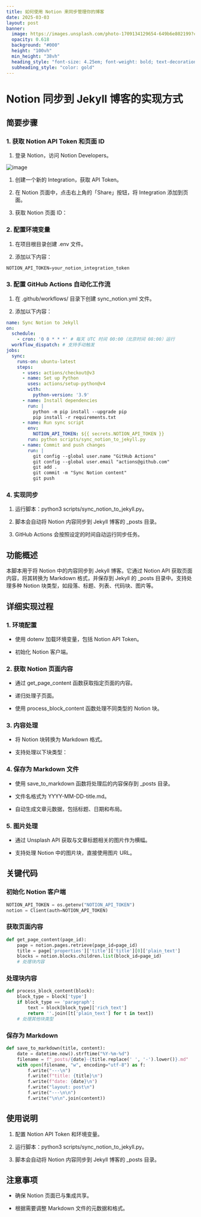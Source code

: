 ```yaml
---
title: 如何使用 Notion 来同步管理你的博客
date: 2025-03-03
layout: post
banner:
  image: https://images.unsplash.com/photo-1709134129654-649b6e802199?crop=entropy&cs=tinysrgb&fit=max&fm=jpg&ixid=M3w2OTIwMzJ8MHwxfHJhbmRvbXx8fHx8fHx8fDE3NDA5OTA0MjB8&ixlib=rb-4.0.3&q=80&w=1080
  opacity: 0.618
  background: "#000"
  height: "100vh"
  min_height: "38vh"
  heading_style: "font-size: 4.25em; font-weight: bold; text-decoration: underline"
  subheading_style: "color: gold"
---
```


# Notion 同步到 Jekyll 博客的实现方式

## 简要步骤

### 1. 获取 Notion API Token 和页面 ID

1. 登录 Notion，访问 Notion Developers。

![image](https://prod-files-secure.s3.us-west-2.amazonaws.com/a7a0cc5a-89b9-4cda-8686-1fba0ca52f40/d19c1afe-dea5-4312-9333-786b0ba83054/image.png?X-Amz-Algorithm=AWS4-HMAC-SHA256&X-Amz-Content-Sha256=UNSIGNED-PAYLOAD&X-Amz-Credential=ASIAZI2LB466VVT6G7A7%2F20250303%2Fus-west-2%2Fs3%2Faws4_request&X-Amz-Date=20250303T082700Z&X-Amz-Expires=3600&X-Amz-Security-Token=IQoJb3JpZ2luX2VjEJn%2F%2F%2F%2F%2F%2F%2F%2F%2F%2FwEaCXVzLXdlc3QtMiJHMEUCIQDGczsK%2F5UVvuhLcXcs%2BMu7ADNTmJAgofhna8PcYGQrIQIgfj2TFYc40iUq4ri3KSW2MCXA514PCOqhuTWOYRTQJVYqiAQI0f%2F%2F%2F%2F%2F%2F%2F%2F%2F%2FARAAGgw2Mzc0MjMxODM4MDUiDGt4XaVh8gIoicTfMyrcA21JgL%2BfXEB1gU1ML2CoEn%2B9mDNVkExaE7UzwjVNpboL3k%2Bnfvc1BXaQp2O22uIFIOPUe10zgQRr6HaYerKKKtg7CbsOyLRw8%2BkUI3Hj4m%2Bi2V0BhO2dub0Dlcl2pN0SN4wDH7HinnSe3KBS8ubN8hQDs%2FxnmNoeXy6xL4S70I1BCMY3Pb%2FkqZjS9uBcJ40Z1%2F1c8fT9pzhYjAFE0rtOspi%2BsYUf1jr7umEE3WMKhCbF2VX9Sh8QYqew%2Fchth2DXIXBSCuHBelXujfti5eAoIo8wfrgP8NrL7OOHdx27viaMiolRq0wpdyxOleOheRlG%2Bu%2BjgKurxWdcbblkxulxcIljy%2FVNijTNuhiNsrMuG5qcAOKyoUGwlZxEzsiy32cYiZFdfFsBaMNzpE1RFb1XtWEQFx7Tq29TzLUf9cH9b0jwDC9y2aGY40ALUhj205ZECIHic6nghbXupWlnRlm7AJYgdxrB5Vaj35ZdW%2ByxMs89UPCmrRpkSzwggQ412FOj8Bkq6%2F%2FtRlKXNptfwheL45MGo4pYCTN64V6gmTMcDCV%2BSW3UHFtnLBcojcd0slONfjP0zH1Sd9mTA3yzFOS25WIVQw1NdjKFxI%2F9fojjRmOvXSbRBmThU0WitWSKMOjMlb4GOqUBx3conMzDmj%2BJNOuKG5wjPekCNOnn5y4OJNd21EWaxUAYyEcGyQ5JDcokwxzVIxbf9%2FS6Roo71jDaUYNFm847YuoaFo%2Bdv1gyeePu761B9SxrOf67p7OJEkhBjQT4K2WSQ5x6RbowMpe9Vllg9oIUH1E0hatRL5E1L4dkyJcGWR6jVYstei%2BTccsfBEFaIu7IQcY%2FDSefZW04Z%2Bb5JNXMSMq5OvGk&X-Amz-Signature=8b35328b332e1799a1eb0e9a6e35759f2e1f2cb6c5328f2385cec3895c9fcdd4&X-Amz-SignedHeaders=host&x-id=GetObject)

1. 创建一个新的 Integration，获取 API Token。

1. 在 Notion 页面中，点击右上角的「Share」按钮，将 Integration 添加到页面。

1. 获取 Notion 页面 ID：


### 2. 配置环境变量

1. 在项目根目录创建 .env 文件。

1. 添加以下内容：

```javascript
NOTION_API_TOKEN=your_notion_integration_token
```

### 3. 配置 GitHub Actions 自动化工作流

1. 在 .github/workflows/ 目录下创建 sync_notion.yml 文件。

1. 添加以下内容：

```yaml
name: Sync Notion to Jekyll
on:
  schedule:
    - cron: '0 0 * * *' # 每天 UTC 时间 00:00（北京时间 08:00）运行
  workflow_dispatch: # 支持手动触发
jobs:
  sync:
    runs-on: ubuntu-latest
    steps:
      - uses: actions/checkout@v3
      - name: Set up Python
        uses: actions/setup-python@v4
        with:
          python-version: '3.9'
      - name: Install dependencies
        run: |
          python -m pip install --upgrade pip
          pip install -r requirements.txt
      - name: Run sync script
        env:
          NOTION_API_TOKEN: ${{ secrets.NOTION_API_TOKEN }}
        run: python scripts/sync_notion_to_jekyll.py
      - name: Commit and push changes
        run: |
          git config --global user.name "GitHub Actions"
          git config --global user.email "actions@github.com"
          git add .
          git commit -m "Sync Notion content"
          git push
```

### 4. 实现同步

1. 运行脚本：python3 scripts/sync_notion_to_jekyll.py。

1. 脚本会自动将 Notion 内容同步到 Jekyll 博客的 _posts 目录。

1. GitHub Actions 会按照设定的时间自动运行同步任务。

## 功能概述

本脚本用于将 Notion 中的内容同步到 Jekyll 博客。它通过 Notion API 获取页面内容，将其转换为 Markdown 格式，并保存到 Jekyll 的 _posts 目录中。支持处理多种 Notion 块类型，如段落、标题、列表、代码块、图片等。

## 详细实现过程

### 1. 环境配置

- 使用 dotenv 加载环境变量，包括 Notion API Token。

- 初始化 Notion 客户端。

### 2. 获取 Notion 页面内容

- 通过 get_page_content 函数获取指定页面的内容。

- 递归处理子页面。

- 使用 process_block_content 函数处理不同类型的 Notion 块。

### 3. 内容处理

- 将 Notion 块转换为 Markdown 格式。

- 支持处理以下块类型：


### 4. 保存为 Markdown 文件

- 使用 save_to_markdown 函数将处理后的内容保存到 _posts 目录。

- 文件名格式为 YYYY-MM-DD-title.md。

- 自动生成文章元数据，包括标题、日期和布局。

### 5. 图片处理

- 通过 Unsplash API 获取与文章标题相关的图片作为横幅。

- 支持处理 Notion 中的图片块，直接使用图片 URL。

## 关键代码

### 初始化 Notion 客户端

```python
NOTION_API_TOKEN = os.getenv("NOTION_API_TOKEN")
notion = Client(auth=NOTION_API_TOKEN)
```

### 获取页面内容

```python
def get_page_content(page_id):
    page = notion.pages.retrieve(page_id=page_id)
    title = page['properties']['title']['title'][0]['plain_text']
    blocks = notion.blocks.children.list(block_id=page_id)
    # 处理块内容
```

### 处理块内容

```python
def process_block_content(block):
    block_type = block['type']
    if block_type == 'paragraph':
        text = block[block_type]['rich_text']
        return ''.join([t['plain_text'] for t in text])
    # 处理其他块类型
```

### 保存为 Markdown

```python
def save_to_markdown(title, content):
    date = datetime.now().strftime("%Y-%m-%d")
    filename = f"_posts/{date}-{title.replace(' ', '-').lower()}.md"
    with open(filename, "w", encoding="utf-8") as f:
        f.write("---\n")
        f.write(f"title: {title}\n")
        f.write(f"date: {date}\n")
        f.write("layout: post\n")
        f.write("---\n\n")
        f.write("\n\n".join(content))
```

## 使用说明

1. 配置 Notion API Token 和环境变量。

1. 运行脚本：python3 scripts/sync_notion_to_jekyll.py。

1. 脚本会自动将 Notion 内容同步到 Jekyll 博客的 _posts 目录。

## 注意事项

- 确保 Notion 页面已与集成共享。

- 根据需要调整 Markdown 文件的元数据和格式。